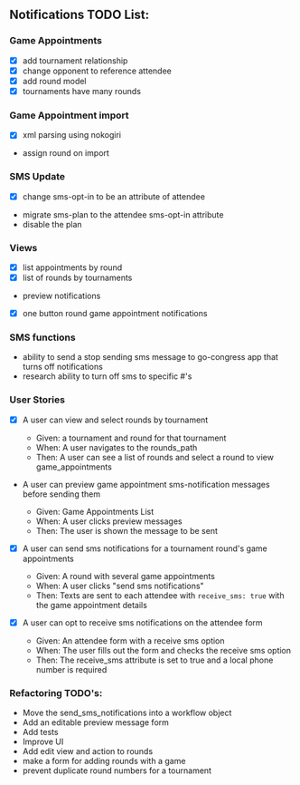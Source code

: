 ## Notifications TODO List:

### Game Appointments

* [x] add tournament relationship
* [x] change opponent to reference attendee
* [x] add round model
* [x] tournaments have many rounds

### Game Appointment import

* [x] xml parsing using nokogiri
* assign round on import

### SMS Update

* [x] change sms-opt-in to be an attribute of attendee
* migrate sms-plan to the attendee sms-opt-in attribute
* disable the plan

### Views

* [x] list appointments by round
* [x] list of rounds by tournaments
* preview notifications
* [x] one button round game appointment notifications

### SMS functions

* ability to send a stop sending sms message to go-congress app that turns off notifications
* research ability to turn off sms to specific #'s

### User Stories

* [x] A user can view and select rounds by tournament

  * Given: a tournament and round for that tournament
  * When: A user navigates to the rounds_path
  * Then: A user can see a list of rounds and select a round to view game_appointments

* A user can preview game appointment sms-notification messages before sending them

  * Given: Game Appointments List
  * When: A user clicks preview messages
  * Then: The user is shown the message to be sent

* [x] A user can send sms notifications for a tournament round's game appointments

  * Given: A round with several game appointments
  * When: A user clicks "send sms notifications"
  * Then: Texts are sent to each attendee with `receive_sms: true` with the game appointment details

* [x] A user can opt to receive sms notifications on the attendee form
  * Given: An attendee form with a receive sms option
  * When: The user fills out the form and checks the receive sms option
  * Then: The receive_sms attribute is set to true and a local phone number is required

### Refactoring TODO's:

* Move the send_sms_notifications into a workflow object
* Add an editable preview message form
* Add tests
* Improve UI
* Add edit view and action to rounds
* make a form for adding rounds with a game
* prevent duplicate round numbers for a tournament
